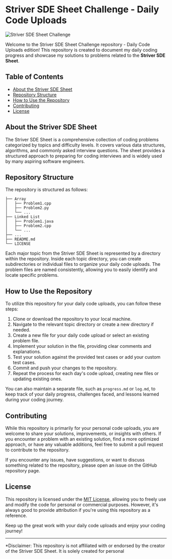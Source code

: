 # Striver SDE Sheet Challenge - Daily Code Uploads

![Striver SDE Sheet Challenge](https://github.com/username/repo/raw/main/images/striver-sde-sheet.jpg)

Welcome to the Striver SDE Sheet Challenge repository - Daily Code Uploads edition! This repository is created to document my daily coding progress and showcase my solutions to problems related to the **Striver SDE Sheet**.


## Table of Contents

- [About the Striver SDE Sheet](#about-the-striver-sde-sheet)
- [Repository Structure](#repository-structure)
- [How to Use the Repository](#how-to-use-the-repository)
- [Contributing](#contributing)
- [License](#license)

## About the Striver SDE Sheet

The Striver SDE Sheet is a comprehensive collection of coding problems categorized by topics and difficulty levels. It covers various data structures, algorithms, and commonly asked interview questions. The sheet provides a structured approach to preparing for coding interviews and is widely used by many aspiring software engineers.

## Repository Structure

The repository is structured as follows:

```
├── Array
│   ├── Problem1.cpp
│   ├── Problem2.py
│   └── ...
├── Linked List
│   ├── Problem1.java
│   ├── Problem2.cpp
│   └── ...
├── ...
├── README.md
└── LICENSE
```

Each major topic from the Striver SDE Sheet is represented by a directory within the repository. Inside each topic directory, you can create subdirectories or individual files to organize your daily code uploads. The problem files are named consistently, allowing you to easily identify and locate specific problems.

## How to Use the Repository

To utilize this repository for your daily code uploads, you can follow these steps:

1. Clone or download the repository to your local machine.
2. Navigate to the relevant topic directory or create a new directory if needed.
3. Create a new file for your daily code upload or select an existing problem file.
4. Implement your solution in the file, providing clear comments and explanations.
5. Test your solution against the provided test cases or add your custom test cases.
6. Commit and push your changes to the repository.
7. Repeat the process for each day's code upload, creating new files or updating existing ones.

You can also maintain a separate file, such as `progress.md` or `log.md`, to keep track of your daily progress, challenges faced, and lessons learned during your coding journey.

## Contributing

While this repository is primarily for your personal code uploads, you are welcome to share your solutions, improvements, or insights with others. If you encounter a problem with an existing solution, find a more optimized approach, or have any valuable additions, feel free to submit a pull request to contribute to the repository.

If you encounter any issues, have suggestions, or want to discuss something related to the repository, please open an issue on the GitHub repository page.

## License

This repository is licensed under the [MIT License](LICENSE), allowing you to freely use and modify the code for personal or commercial purposes. However, it's always good to provide attribution if you're using this repository as a reference.

Keep up the great work with your daily code uploads and enjoy your coding journey!

---
*Disclaimer: This repository is not affiliated with or endorsed by the creator of the Striver SDE Sheet. It is solely created for personal
